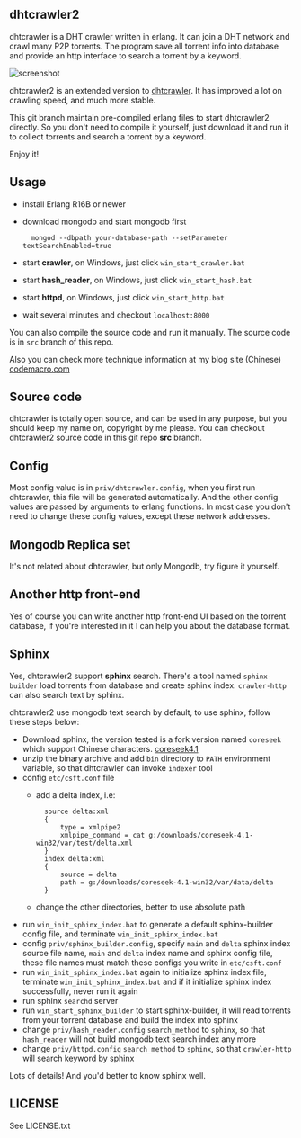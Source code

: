 ## dhtcrawler2

dhtcrawler is a DHT crawler written in erlang. It can join a DHT network and crawl many P2P torrents. The program save all torrent info into database and provide an http interface to search a torrent by a keyword.

![screenshot](https://raw.github.com/kevinlynx/dhtcrawler/master/screenshot.png)

dhtcrawler2 is an extended version to [dhtcrawler](https://github.com/kevinlynx/dhtcrawler). It has improved a lot on crawling speed, and much more stable. 

This git branch maintain pre-compiled erlang files to start dhtcrawler2 directly. So you don't need to compile it yourself, just download it and run it to collect torrents and search a torrent by a keyword. 

Enjoy it!

## Usage

* install Erlang R16B or newer
* download mongodb and start mongodb first

        mongod --dbpath your-database-path --setParameter textSearchEnabled=true

* start **crawler**, on Windows, just click `win_start_crawler.bat`
* start **hash_reader**, on Windows, just click `win_start_hash.bat`
* start **httpd**, on Windows, just click `win_start_http.bat`
* wait several minutes and checkout `localhost:8000`

You can also compile the source code and run it manually. The source code is in `src` branch of this repo.

Also you can check more technique information at my blog site (Chinese) [codemacro.com](http://codemacro.com)

## Source code

dhtcrawler is totally open source, and can be used in any purpose, but you should keep my name on, copyright by me please. You can checkout dhtcrawler2 source code in this git repo **src** branch.

## Config

Most config value is in `priv/dhtcrawler.config`, when you first run dhtcrawler, this file will be generated automatically. And the other config values are passed by arguments to erlang functions. In most case you don't need to change these config values, except these network addresses.

## Mongodb Replica set

It's not related about dhtcrawler, but only Mongodb, try figure it yourself.

## Another http front-end

Yes of course you can write another http front-end UI based on the torrent database, if you're interested in it I can help you about the database format.

## Sphinx

Yes, dhtcrawler2 support **sphinx** search. There's a tool named `sphinx-builder` load torrents from database and create sphinx index. `crawler-http` can also search text by sphinx. 

dhtcrawler2 use mongodb text search by default, to use sphinx, follow these steps below:

* Download sphinx, the version tested is a fork version named `coreseek` which support Chinese characters. [coreseek4.1](http://www.coreseek.cn/news/14/52/)
* unzip the binary archive and add `bin` directory to `PATH` environment variable, so that dhtcrawler can invoke `indexer` tool
* config `etc/csft.conf` file
    * add a delta index, i.e:
        
            source delta:xml
            {
                type = xmlpipe2
                xmlpipe_command = cat g:/downloads/coreseek-4.1-win32/var/test/delta.xml
            }
            index delta:xml
            {
                source = delta
                path = g:/downloads/coreseek-4.1-win32/var/data/delta
            }

    * change the other directories, better to use absolute path
* run `win_init_sphinx_index.bat` to generate a default sphinx-builder config file, and terminate `win_init_sphinx_index.bat`
* config `priv/sphinx_builder.config`, specify `main` and `delta` sphinx index source file name, `main` and `delta` index name and sphinx config file, these file names must match these configs you write in `etc/csft.conf`
* run `win_init_sphinx_index.bat` again to initialize sphinx index file, terminate `win_init_sphinx_index.bat` and if it initialize sphinx index successfully, never run it again
* run sphinx `searchd` server
* run `win_start_sphinx_builder` to start sphinx-builder, it will read torrents from your torrent database and build the index into sphinx
* change `priv/hash_reader.config` `search_method` to `sphinx`, so that `hash_reader` will not build mongodb text search index any more
* change `priv/httpd.config` `search_method` to `sphinx`, so that `crawler-http` will search keyword by sphinx

Lots of details! And you'd better to know sphinx well. 

## LICENSE

See LICENSE.txt
